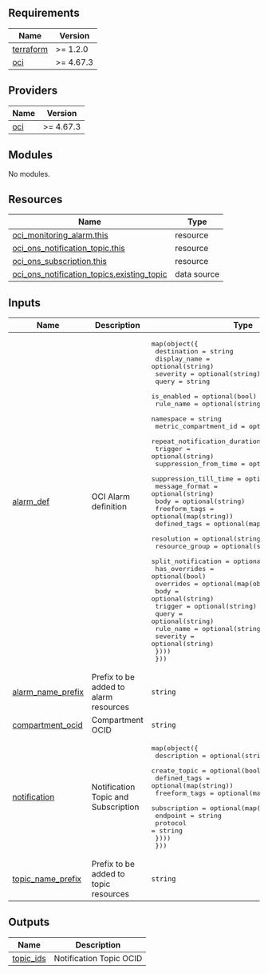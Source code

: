 ## Requirements

| Name | Version |
|------|---------|
| <a name="requirement_terraform"></a> [terraform](#requirement\_terraform) | >= 1.2.0 |
| <a name="requirement_oci"></a> [oci](#requirement\_oci) | >= 4.67.3 |

## Providers

| Name | Version |
|------|---------|
| <a name="provider_oci"></a> [oci](#provider\_oci) | >= 4.67.3 |

## Modules

No modules.

## Resources

| Name | Type |
|------|------|
| [oci_monitoring_alarm.this](https://registry.terraform.io/providers/oracle/oci/latest/docs/resources/monitoring_alarm) | resource |
| [oci_ons_notification_topic.this](https://registry.terraform.io/providers/oracle/oci/latest/docs/resources/ons_notification_topic) | resource |
| [oci_ons_subscription.this](https://registry.terraform.io/providers/oracle/oci/latest/docs/resources/ons_subscription) | resource |
| [oci_ons_notification_topics.existing_topic](https://registry.terraform.io/providers/oracle/oci/latest/docs/data-sources/ons_notification_topics) | data source |

## Inputs

| Name | Description | Type | Default | Required |
|------|-------------|------|---------|:--------:|
| <a name="input_alarm_def"></a> [alarm\_def](#input\_alarm\_def) | OCI Alarm definition | <pre>map(object({<br>    destination                  = string<br>    display_name                 = optional(string)<br>    severity                     = optional(string)<br>    query                        = string<br>    is_enabled                   = optional(bool)<br>    rule_name                    = optional(string)<br>    namespace                    = string<br>    metric_compartment_id        = optional(string)<br>    repeat_notification_duration = optional(string)<br>    trigger                      = optional(string)<br>    suppression_from_time        = optional(string)<br>    suppression_till_time        = optional(string)<br>    message_format               = optional(string)<br>    body                         = optional(string)<br>    freeform_tags                = optional(map(string))<br>    defined_tags                 = optional(map(string))<br>    resolution                   = optional(string)<br>    resource_group               = optional(string)<br>    split_notification           = optional(bool)<br>    has_overrides                = optional(bool)<br>    overrides                    = optional(map(object({<br>      body      = optional(string)<br>      trigger   = optional(string)<br>      query     = optional(string)<br>      rule_name = optional(string)<br>      severity  = optional(string)<br>    })))<br>  }))</pre> | n/a | yes |
| <a name="input_alarm_name_prefix"></a> [alarm\_name\_prefix](#input\_alarm\_name\_prefix) | Prefix to be added to alarm resources | `string` | `"none"` | no |
| <a name="input_compartment_ocid"></a> [compartment\_ocid](#input\_compartment\_ocid) | Compartment OCID | `string` | n/a | yes |
| <a name="input_notification"></a> [notification](#input\_notification) | Notification Topic and Subscription | <pre>map(object({<br>    description   = optional(string)<br>    create_topic  = optional(bool)<br>    defined_tags  = optional(map(string))<br>    freeform_tags = optional(map(string))<br>    subscription = optional(map(object({<br>      endpoint = string<br>      protocol = string<br>    })))<br>  }))</pre> | n/a | yes |
| <a name="input_topic_name_prefix"></a> [topic\_name\_prefix](#input\_topic\_name\_prefix) | Prefix to be added to topic resources | `string` | `"none"` | no |

## Outputs

| Name | Description |
|------|-------------|
| <a name="output_topic_ids"></a> [topic\_ids](#output\_topic\_ids) | Notification Topic OCID |

